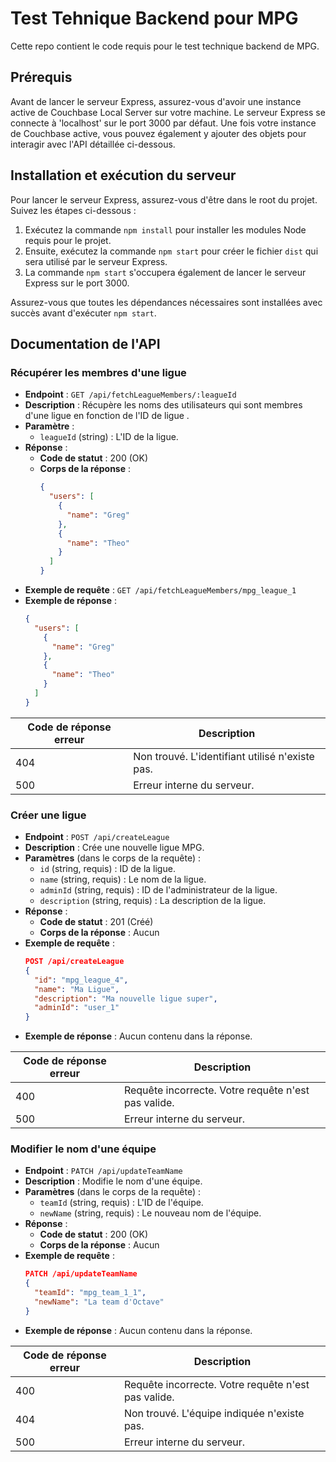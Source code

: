 # Test Tehnique Backend pour MPG

Cette repo contient le code requis pour le test technique backend de MPG.

## Prérequis

Avant de lancer le serveur Express, assurez-vous d'avoir une instance active de Couchbase Local Server sur votre machine. Le serveur Express se connecte à 'localhost' sur le port 3000 par défaut. Une fois votre instance de Couchbase active, vous pouvez également y ajouter des objets pour interagir avec l'API détaillée ci-dessous.

## Installation et exécution du serveur

Pour lancer le serveur Express, assurez-vous d'être dans le root du projet. Suivez les étapes ci-dessous :

1. Exécutez la commande `npm install` pour installer les modules Node requis pour le projet.
2. Ensuite, exécutez la commande `npm start` pour créer le fichier `dist` qui sera utilisé par le serveur Express.
3. La commande `npm start` s'occupera également de lancer le serveur Express sur le port 3000.

Assurez-vous que toutes les dépendances nécessaires sont installées avec succès avant d'exécuter `npm start`.



## Documentation de l'API

### Récupérer les membres d'une ligue

- **Endpoint** : `GET /api/fetchLeagueMembers/:leagueId`
- **Description** : Récupère les noms des utilisateurs qui sont membres d'une ligue en fonction de l'ID de ligue .
- **Paramètre** :
  - `leagueId` (string) : L'ID de la ligue.
- **Réponse** :
  - **Code de statut** : 200 (OK)
  - **Corps de la réponse** :
    ```json
    {
      "users": [
        {
          "name": "Greg"
        },
        {
          "name": "Theo"
        }
      ]
    }
    ```
- **Exemple de requête** : `GET /api/fetchLeagueMembers/mpg_league_1`
- **Exemple de réponse** :
  ```json
  {
    "users": [
      {
        "name": "Greg"
      },
      {
        "name": "Theo"
      }
    ]
  }
  ```

| Code de réponse erreur | Description                                      |
| --------------- | ------------------------------------------------ |
| 404             | Non trouvé. L'identifiant utilisé n'existe pas.  |
| 500             | Erreur interne du serveur.                        |



### Créer une ligue

- **Endpoint** : `POST /api/createLeague`
- **Description** : Crée une nouvelle ligue MPG.
- **Paramètres** (dans le corps de la requête) :
  - `id` (string, requis) : ID de la ligue.
  - `name` (string, requis) : Le nom de la ligue.
  - `adminId` (string, requis) : ID de l'administrateur de la ligue.
  - `description` (string, requis) : La description de la ligue.
- **Réponse** :
  - **Code de statut** : 201 (Créé)
  - **Corps de la réponse** : Aucun
- **Exemple de requête** :
  ```json
  POST /api/createLeague
  {
    "id": "mpg_league_4",
    "name": "Ma Ligue",
    "description": "Ma nouvelle ligue super",
    "adminId": "user_1"
  }
  ```
- **Exemple de réponse** : Aucun contenu dans la réponse.

| Code de réponse erreur | Description                                       |
| --------------- | ------------------------------------------------- |
| 400             | Requête incorrecte. Votre requête n'est pas valide. |
| 500             | Erreur interne du serveur.                         |



### Modifier le nom d'une équipe

- **Endpoint** : `PATCH /api/updateTeamName`
- **Description** : Modifie le nom d'une équipe.
- **Paramètres** (dans le corps de la requête) :
  - `teamId` (string, requis) : L'ID de l'équipe.
  - `newName` (string, requis) : Le nouveau nom de l'équipe.
- **Réponse** :
  - **Code de statut** : 200 (OK)
  - **Corps de la réponse** : Aucun
- **Exemple de requête** :
  ```json
  PATCH /api/updateTeamName
  {
    "teamId": "mpg_team_1_1",
    "newName": "La team d'Octave"
  }
  ```
- **Exemple de réponse** : Aucun contenu dans la réponse.

| Code de réponse erreur | Description                                       |
| --------------- | ------------------------------------------------- |
| 400             | Requête incorrecte. Votre requête n'est pas valide. |
| 404             | Non trouvé. L'équipe indiquée n'existe pas.        |
| 500             | Erreur interne du serveur.                         |